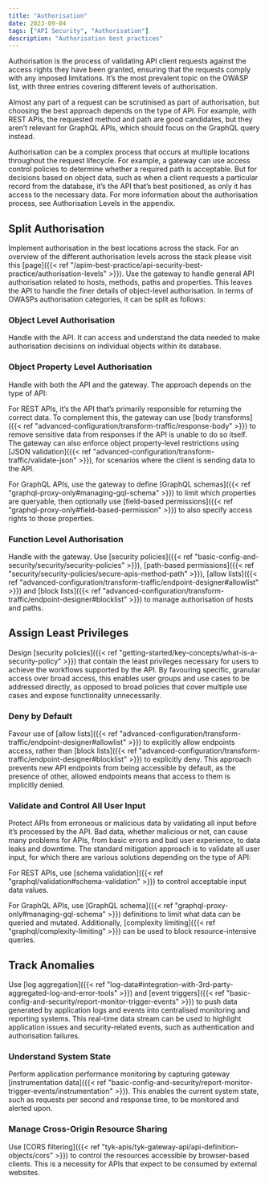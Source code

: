 ```yaml
---
title: "Authorisation"
date: 2023-09-04
tags: ["API Security", "Authorisation"]
description: "Authorisation best practices"
---
```


Authorisation is the process of validating API client requests against the access rights they have been granted, ensuring that the requests comply with any imposed limitations. It’s the most prevalent topic on the OWASP list, with three entries covering different levels of authorisation.

Almost any part of a request can be scrutinised as part of authorisation, but choosing the best approach depends on the type of API. For example, with REST APIs, the requested method and path are good candidates, but they aren’t relevant for GraphQL APIs, which should focus on the GraphQL query instead.

Authorisation can be a complex process that occurs at multiple locations throughout the request lifecycle. For example, a gateway can use access control policies to determine whether a required path is acceptable. But for decisions based on object data, such as when a client requests a particular record from the database, it’s the API that’s best positioned, as only it has access to the necessary data. For more information about the authorisation process, see Authorisation Levels in the appendix.

## Split Authorisation

Implement authorisation in the best locations across the stack. For an overview of the different authorisation levels across the stack please visit this [page]({{< ref "/apim-best-practice/api-security-best-practice/authorisation-levels" >}}). Use the gateway to handle general API authorisation related to hosts, methods, paths and properties. This leaves the API to handle the finer details of object-level authorisation. In terms of OWASPs authorisation categories, it can be split as follows:

### Object Level Authorisation

Handle with the API. It can access and understand the data needed to make authorisation decisions on individual objects within its database.

### Object Property Level Authorisation

Handle with both the API and the gateway. The approach depends on the type of API:

For REST APIs, it’s the API that’s primarily responsible for returning the correct data. To complement this, the gateway can use [body transforms]({{< ref "advanced-configuration/transform-traffic/response-body" >}}) to remove sensitive data from responses if the API is unable to do so itself. The gateway can also enforce object property-level restrictions using [JSON validation]({{< ref "advanced-configuration/transform-traffic/validate-json" >}}), for scenarios where the client is sending data to the API.

For GraphQL APIs, use the gateway to define [GraphQL schemas]({{< ref "graphql-proxy-only#managing-gql-schema" >}}) to limit which properties are queryable, then optionally use [field-based permissions]({{< ref "graphql-proxy-only#field-based-permission" >}}) to also specify access rights to those properties. 

### Function Level Authorisation

Handle with the gateway. Use [security policies]({{< ref "basic-config-and-security/security/security-policies" >}}), [path-based permissions]({{< ref "security/security-policies/secure-apis-method-path" >}}), [allow lists]({{< ref "advanced-configuration/transform-traffic/endpoint-designer#allowlist" >}}) and [block lists]({{< ref "advanced-configuration/transform-traffic/endpoint-designer#blocklist" >}}) to manage authorisation of hosts and paths.

## Assign Least Privileges

Design [security policies]({{< ref "getting-started/key-concepts/what-is-a-security-policy" >}}) that contain the least privileges necessary for users to achieve the workflows supported by the API. By favouring specific, granular access over broad access, this enables user groups and use cases to be addressed directly, as opposed to broad policies that cover multiple use cases and expose functionality unnecessarily.

### Deny by Default

Favour use of [allow lists]({{< ref "advanced-configuration/transform-traffic/endpoint-designer#allowlist" >}}) to explicitly allow endpoints access, rather than [block lists]({{< ref "advanced-configuration/transform-traffic/endpoint-designer#blocklist" >}}) to explicitly deny. This approach prevents new API endpoints from being accessible by default, as the presence of other, allowed endpoints means that access to them is implicitly denied.

### Validate and Control All User Input

Protect APIs from erroneous or malicious data by validating all input before it’s processed by the API. Bad data, whether malicious or not, can cause many problems for APIs, from basic errors and bad user experience, to data leaks and downtime. The standard mitigation approach is to validate all user input, for which there are various solutions depending on the type of API:

For REST APIs, use [schema validation]({{< ref "graphql/validation#schema-validation" >}}) to control acceptable input data values.

For GraphQL APIs, use [GraphQL schema]({{< ref "graphql-proxy-only#managing-gql-schema" >}}) definitions to limit what data can be queried and mutated. Additionally, [complexity limiting]({{< ref "graphql/complexity-limiting" >}}) can be used to block resource-intensive queries.

## Track Anomalies

Use [log aggregation]({{< ref "log-data#integration-with-3rd-party-aggregated-log-and-error-tools" >}}) and [event triggers]({{< ref "basic-config-and-security/report-monitor-trigger-events" >}}) to push data generated by application logs and events into centralised monitoring and reporting systems. This real-time data stream can be used to highlight application issues and security-related events, such as authentication and authorisation failures.

### Understand System State

Perform application performance monitoring by capturing gateway [instrumentation data]({{< ref "basic-config-and-security/report-monitor-trigger-events/instrumentation" >}}). This enables the current system state, such as requests per second and response time, to be monitored and alerted upon.

### Manage Cross-Origin Resource Sharing

Use [CORS filtering]({{< ref "tyk-apis/tyk-gateway-api/api-definition-objects/cors" >}}) to control the resources accessible by browser-based clients. This is a necessity for APIs that expect to be consumed by external websites.
